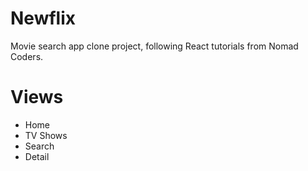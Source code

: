 # Newflix

Movie search app clone project, following React tutorials from Nomad Coders.

# Views

- Home
- TV Shows
- Search
- Detail

